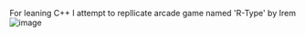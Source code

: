 For leaning C++ I attempt to repllicate arcade game named 'R-Type' by Irem
![image](https://user-images.githubusercontent.com/58194778/175813284-2dd46e60-9943-4b97-b48f-aff1e9ed4a66.png)
